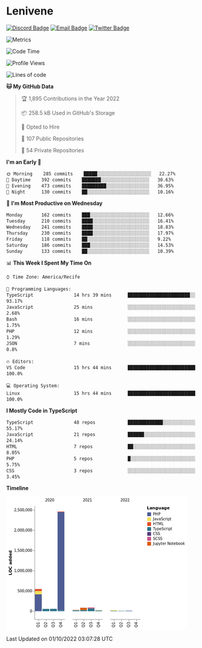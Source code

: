 # Lenivene

[![Discord Badge](https://img.shields.io/badge/-Lenivene%230715-black?style=flat-square&logo=Discord&logoColor=white)](http://discord.com/)
[![Email Badge](https://img.shields.io/badge/-lenivene@msn.com-black?style=flat-square&logo=Gmail&logoColor=white&link=mailto:lenivene@msn.com)](mailto:lenivene@msn.com)
[![Twitter Badge](https://img.shields.io/badge/-@enevinel-black?style=flat-square&logo=twitter&logoColor=white&link=https://twitter.com/enevinel)](https://twitter.com/enevinel)

<!-- https://github-readme-stats.vercel.app/api?username=lenivene&show_icons=true -->

<img src="https://metrics.lecoq.io/lenivene?template=classic&config.timezone=America%2FRecife" alt="Metrics" />

<!--START_SECTION:waka-->
![Code Time](http://img.shields.io/badge/Code%20Time-784%20hrs%2043%20mins-blue)

![Profile Views](http://img.shields.io/badge/Profile%20Views-7-blue)

![Lines of code](https://img.shields.io/badge/From%20Hello%20World%20I%27ve%20Written-3%20Million%20lines%20of%20code-blue)

**🐱 My GitHub Data** 

> 🏆 1,895 Contributions in the Year 2022
 > 
> 📦 258.5 kB Used in GitHub's Storage 
 > 
> 💼 Opted to Hire
 > 
> 📜 107 Public Repositories 
 > 
> 🔑 54 Private Repositories  
 > 
**I'm an Early 🐤** 

```text
🌞 Morning    285 commits    █████░░░░░░░░░░░░░░░░░░░░   22.27% 
🌆 Daytime    392 commits    ███████░░░░░░░░░░░░░░░░░░   30.63% 
🌃 Evening    473 commits    █████████░░░░░░░░░░░░░░░░   36.95% 
🌙 Night      130 commits    ██░░░░░░░░░░░░░░░░░░░░░░░   10.16%

```
📅 **I'm Most Productive on Wednesday** 

```text
Monday       162 commits    ███░░░░░░░░░░░░░░░░░░░░░░   12.66% 
Tuesday      210 commits    ████░░░░░░░░░░░░░░░░░░░░░   16.41% 
Wednesday    241 commits    ████░░░░░░░░░░░░░░░░░░░░░   18.83% 
Thursday     230 commits    ████░░░░░░░░░░░░░░░░░░░░░   17.97% 
Friday       118 commits    ██░░░░░░░░░░░░░░░░░░░░░░░   9.22% 
Saturday     186 commits    ███░░░░░░░░░░░░░░░░░░░░░░   14.53% 
Sunday       133 commits    ██░░░░░░░░░░░░░░░░░░░░░░░   10.39%

```


📊 **This Week I Spent My Time On** 

```text
⌚︎ Time Zone: America/Recife

💬 Programming Languages: 
TypeScript               14 hrs 39 mins      ███████████████████████░░   93.17% 
JavaScript               25 mins             ░░░░░░░░░░░░░░░░░░░░░░░░░   2.68% 
Bash                     16 mins             ░░░░░░░░░░░░░░░░░░░░░░░░░   1.75% 
PHP                      12 mins             ░░░░░░░░░░░░░░░░░░░░░░░░░   1.29% 
JSON                     7 mins              ░░░░░░░░░░░░░░░░░░░░░░░░░   0.8%

🔥 Editors: 
VS Code                  15 hrs 44 mins      █████████████████████████   100.0%

💻 Operating System: 
Linux                    15 hrs 44 mins      █████████████████████████   100.0%

```

**I Mostly Code in TypeScript** 

```text
TypeScript               48 repos            █████████████░░░░░░░░░░░░   55.17% 
JavaScript               21 repos            ██████░░░░░░░░░░░░░░░░░░░   24.14% 
HTML                     7 repos             ██░░░░░░░░░░░░░░░░░░░░░░░   8.05% 
PHP                      5 repos             █░░░░░░░░░░░░░░░░░░░░░░░░   5.75% 
CSS                      3 repos             ░░░░░░░░░░░░░░░░░░░░░░░░░   3.45%

```


**Timeline**

![Chart not found](https://raw.githubusercontent.com/lenivene/lenivene/master/charts/bar_graph.png) 


 Last Updated on 01/10/2022 03:07:28 UTC
<!--END_SECTION:waka-->